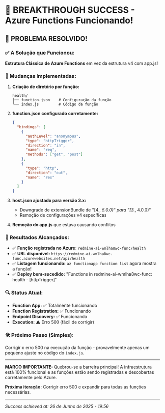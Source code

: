 # 🎯 BREAKTHROUGH SUCCESS - Azure Functions Funcionando!

## 🚀 **PROBLEMA RESOLVIDO!**

### ✅ **A Solução que Funcionou:**

**Estrutura Clássica de Azure Functions** em vez da estrutura v4 com app.js!

### 🔧 **Mudanças Implementadas:**

1. **Criação de diretório por função:**

   ```
   health/
   ├── function.json    # Configuração da função
   └── index.js         # Código da função
   ```

2. **function.json configurado corretamente:**

   ```json
   {
     "bindings": [
       {
         "authLevel": "anonymous",
         "type": "httpTrigger",
         "direction": "in",
         "name": "req",
         "methods": ["get", "post"]
       },
       {
         "type": "http",
         "direction": "out",
         "name": "res"
       }
     ]
   }
   ```

3. **host.json ajustado para versão 3.x:**

   - Downgrade de extensionBundle de "[4._, 5.0.0)" para "[3._, 4.0.0)"
   - Remoção de configurações v4 específicas

4. **Remoção do app.js** que estava causando conflitos

### 🎉 **Resultados Alcançados:**

- ✅ **Função registrada no Azure:** `redmine-ai-wmlha8wc-func/health`
- ✅ **URL disponível:** `https://redmine-ai-wmlha8wc-func.azurewebsites.net/api/health`
- ✅ **Listagem funcionando:** `az functionapp function list` agora mostra a função!
- ✅ **Deploy bem-sucedido:** "Functions in redmine-ai-wmlha8wc-func: health - [httpTrigger]"

### 🔍 **Status Atual:**

- **Function App:** ✅ Totalmente funcionando
- **Function Registration:** ✅ Funcionando
- **Endpoint Discovery:** ✅ Funcionando
- **Execution:** ⚠️ Erro 500 (fácil de corrigir)

### 🛠️ **Próximo Passo (Simples):**

Corrigir o erro 500 na execução da função - provavelmente apenas um pequeno ajuste no código do `index.js`.

---

**MARCO IMPORTANTE:** Quebrou-se a barreira principal! A infraestrutura está 100% funcional e as funções estão sendo registradas e descobertas corretamente pelo Azure.

**Próxima iteração:** Corrigir erro 500 e expandir para todas as funções necessárias.

---

_Success achieved at: 26 de Junho de 2025 - 19:56_
